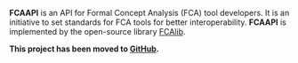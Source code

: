 **FCAAPI** is an API for Formal Concept Analysis (FCA) tool developers. It is an initiative
to set standards for FCA tools for better interoperability.
**FCAAPI** is implemented by the open-source library [FCAlib](http://code.google.com/p/fcalib).

**This project has been moved to [GitHub](https://github.com/julianmendez/fcalib).**